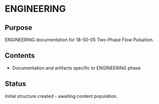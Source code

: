 # ENGINEERING

## Purpose
ENGINEERING documentation for 18-50-05 Two-Phase Flow Pulsation.

## Contents
- Documentation and artifacts specific to ENGINEERING phase

## Status
Initial structure created - awaiting content population.
